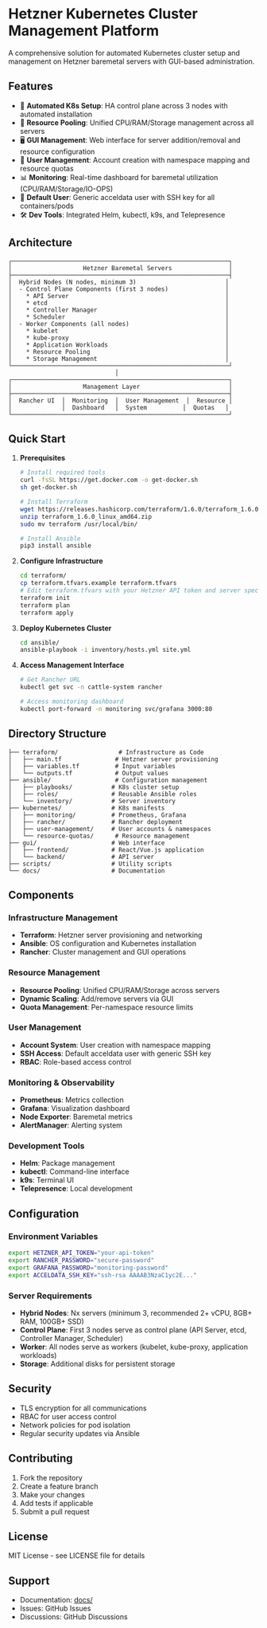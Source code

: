 # Hetzner Kubernetes Cluster Management Platform

A comprehensive solution for automated Kubernetes cluster setup and management on Hetzner baremetal servers with GUI-based administration.

## Features

- 🚀 **Automated K8s Setup**: HA control plane across 3 nodes with automated installation
- 🔧 **Resource Pooling**: Unified CPU/RAM/Storage management across all servers
- 🖥️ **GUI Management**: Web interface for server addition/removal and resource configuration
- 👥 **User Management**: Account creation with namespace mapping and resource quotas
- 📊 **Monitoring**: Real-time dashboard for baremetal utilization (CPU/RAM/Storage/IO-OPS)
- 🔑 **Default User**: Generic acceldata user with SSH key for all containers/pods
- 🛠️ **Dev Tools**: Integrated Helm, kubectl, k9s, and Telepresence

## Architecture

```
┌─────────────────────────────────────────────────────────────┐
│                    Hetzner Baremetal Servers                │
├─────────────────────────────────────────────────────────────┤
│  Hybrid Nodes (N nodes, minimum 3)                         │
│  - Control Plane Components (first 3 nodes)                │
│    * API Server                                            │
│    * etcd                                                  │
│    * Controller Manager                                    │
│    * Scheduler                                             │
│  - Worker Components (all nodes)                           │
│    * kubelet                                               │
│    * kube-proxy                                            │
│    * Application Workloads                                 │
│    * Resource Pooling                                      │
│    * Storage Management                                    │
└─────────────────────────────────────────────────────────────┘
                              │
┌─────────────────────────────────────────────────────────────┐
│                    Management Layer                         │
├─────────────────────────────────────────────────────────────┤
│  Rancher UI  │  Monitoring  │  User Management  │  Resource │
│              │  Dashboard   │  System          │  Quotas   │
└─────────────────────────────────────────────────────────────┘
```

## Quick Start

1. **Prerequisites**
   ```bash
   # Install required tools
   curl -fsSL https://get.docker.com -o get-docker.sh
   sh get-docker.sh
   
   # Install Terraform
   wget https://releases.hashicorp.com/terraform/1.6.0/terraform_1.6.0_linux_amd64.zip
   unzip terraform_1.6.0_linux_amd64.zip
   sudo mv terraform /usr/local/bin/
   
   # Install Ansible
   pip3 install ansible
   ```

2. **Configure Infrastructure**
   ```bash
   cd terraform/
   cp terraform.tfvars.example terraform.tfvars
   # Edit terraform.tfvars with your Hetzner API token and server specs
   terraform init
   terraform plan
   terraform apply
   ```

3. **Deploy Kubernetes Cluster**
   ```bash
   cd ansible/
   ansible-playbook -i inventory/hosts.yml site.yml
   ```

4. **Access Management Interface**
   ```bash
   # Get Rancher URL
   kubectl get svc -n cattle-system rancher
   
   # Access monitoring dashboard
   kubectl port-forward -n monitoring svc/grafana 3000:80
   ```

## Directory Structure

```
├── terraform/                 # Infrastructure as Code
│   ├── main.tf               # Hetzner server provisioning
│   ├── variables.tf          # Input variables
│   └── outputs.tf            # Output values
├── ansible/                  # Configuration management
│   ├── playbooks/           # K8s cluster setup
│   ├── roles/               # Reusable Ansible roles
│   └── inventory/           # Server inventory
├── kubernetes/              # K8s manifests
│   ├── monitoring/          # Prometheus, Grafana
│   ├── rancher/             # Rancher deployment
│   ├── user-management/     # User accounts & namespaces
│   └── resource-quotas/      # Resource management
├── gui/                     # Web interface
│   ├── frontend/            # React/Vue.js application
│   └── backend/             # API server
├── scripts/                 # Utility scripts
└── docs/                    # Documentation
```

## Components

### Infrastructure Management
- **Terraform**: Hetzner server provisioning and networking
- **Ansible**: OS configuration and Kubernetes installation
- **Rancher**: Cluster management and GUI operations

### Resource Management
- **Resource Pooling**: Unified CPU/RAM/Storage across servers
- **Dynamic Scaling**: Add/remove servers via GUI
- **Quota Management**: Per-namespace resource limits

### User Management
- **Account System**: User creation with namespace mapping
- **SSH Access**: Default acceldata user with generic SSH key
- **RBAC**: Role-based access control

### Monitoring & Observability
- **Prometheus**: Metrics collection
- **Grafana**: Visualization dashboard
- **Node Exporter**: Baremetal metrics
- **AlertManager**: Alerting system

### Development Tools
- **Helm**: Package management
- **kubectl**: Command-line interface
- **k9s**: Terminal UI
- **Telepresence**: Local development

## Configuration

### Environment Variables
```bash
export HETZNER_API_TOKEN="your-api-token"
export RANCHER_PASSWORD="secure-password"
export GRAFANA_PASSWORD="monitoring-password"
export ACCELDATA_SSH_KEY="ssh-rsa AAAAB3NzaC1yc2E..."
```

### Server Requirements
- **Hybrid Nodes**: Nx servers (minimum 3, recommended 2+ vCPU, 8GB+ RAM, 100GB+ SSD)
- **Control Plane**: First 3 nodes serve as control plane (API Server, etcd, Controller Manager, Scheduler)
- **Worker**: All nodes serve as workers (kubelet, kube-proxy, application workloads)
- **Storage**: Additional disks for persistent storage

## Security

- TLS encryption for all communications
- RBAC for user access control
- Network policies for pod isolation
- Regular security updates via Ansible

## Contributing

1. Fork the repository
2. Create a feature branch
3. Make your changes
4. Add tests if applicable
5. Submit a pull request

## License

MIT License - see LICENSE file for details

## Support

- Documentation: [docs/](docs/)
- Issues: GitHub Issues
- Discussions: GitHub Discussions